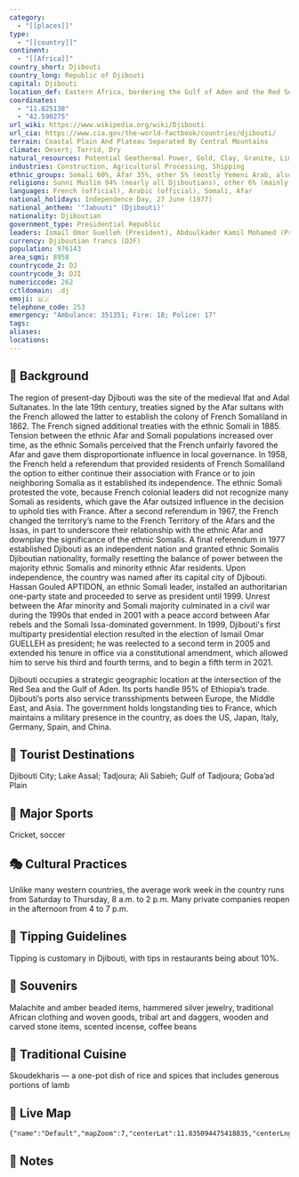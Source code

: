 ```yaml
---
category:
  - "[[places]]"
type:
  - "[[country]]"
continent:
  - "[[Africa]]"
country_short: Djibouti
country_long: Republic of Djibouti
capital: Djibouti
location_def: Eastern Africa, bordering the Gulf of Aden and the Red Sea, between Eritrea and Somalia
coordinates:
  - "11.825138"
  - "42.590275"
url_wiki: https://www.wikipedia.org/wiki/Djibouti
url_cia: https://www.cia.gov/the-world-factbook/countries/djibouti/
terrain: Coastal Plain And Plateau Separated By Central Mountains
climate: Desert; Torrid, Dry
natural_resources: Potential Geothermal Power, Gold, Clay, Granite, Limestone, Marble, Salt, Diatomite, Gypsum, Pumice, Petroleum
industries: Construction, Agricultural Processing, Shipping
ethnic_groups: Somali 60%, Afar 35%, other 5% (mostly Yemeni Arab, also French, Ethiopian, and Italian)
religions: Sunni Muslim 94% (nearly all Djiboutians), other 6% (mainly foreign-born residents - Shia Muslim, Christian, Hindu, Jewish, Baha'i, and atheist)
languages: French (official), Arabic (official), Somali, Afar
national_holidays: Independence Day, 27 June (1977)
national_anthem: '"Jabuuti" (Djibouti)'
nationality: Djiboutian
government_type: Presidential Republic
leaders: Ismaïl Omar Guelleh (President), Abdoulkader Kamil Mohamed (Prime minister)
currency: Djiboutian francs (DJF)
population: 976143
area_sqmi: 8958
countrycode_2: DJ
countrycode_3: DJI
numericcode: 262
cctldomain: .dj
emoji: 🇩🇯
telephone_code: 253
emergency: "Ambulance: 351351; Fire: 18; Police: 17"
tags: 
aliases: 
locations:
---
```

## 🌱 Background
The region of present-day Djibouti was the site of the medieval Ifat and Adal Sultanates. In the late 19th century, treaties signed by the Afar sultans with the French allowed the latter to establish the colony of French Somaliland in 1862. The French signed additional treaties with the ethnic Somali in 1885.
Tension between the ethnic Afar and Somali populations increased over time, as the ethnic Somalis perceived that the French unfairly favored the Afar and gave them disproportionate influence in local governance. In 1958, the French held a referendum that provided residents of French Somaliland the option to either continue their association with France or to join neighboring Somalia as it established its independence. The ethnic Somali protested the vote, because French colonial leaders did not recognize many Somali as residents, which gave the Afar outsized influence in the decision to uphold ties with France. After a second referendum in 1967, the French changed the territory’s name to the French Territory of the Afars and the Issas, in part to underscore their relationship with the ethnic Afar and downplay the significance of the ethnic Somalis. A final referendum in 1977 established Djibouti as an independent nation and granted ethnic Somalis Djiboutian nationality, formally resetting the balance of power between the majority ethnic Somalis and minority ethnic Afar residents. Upon independence, the country was named after its capital city of Djibouti. Hassan Gouled APTIDON, an ethnic Somali leader, installed an authoritarian one-party state and proceeded to serve as president until 1999. Unrest between the Afar minority and Somali majority culminated in a civil war during the 1990s that ended in 2001 with a peace accord between Afar rebels and the Somali Issa-dominated government. In 1999, Djibouti's first multiparty presidential election resulted in the election of Ismail Omar GUELLEH as president; he was reelected to a second term in 2005 and extended his tenure in office via a constitutional amendment, which allowed him to serve his third and fourth terms, and to begin a fifth term in 2021.

Djibouti occupies a strategic geographic location at the intersection of the Red Sea and the Gulf of Aden. Its ports handle 95% of Ethiopia’s trade. Djibouti’s ports also service transshipments between Europe, the Middle East, and Asia. The government holds longstanding ties to France, which maintains a military presence in the country, as does the US, Japan, Italy, Germany, Spain, and China.

## 📌 Tourist Destinations
Djibouti City; Lake Assal; Tadjoura; Ali Sabieh; Gulf of Tadjoura; Goba’ad Plain

## 🥇 Major Sports
Cricket, soccer

## 🎭 Cultural Practices
Unlike many western countries, the average work week in the country runs from Saturday to Thursday, 8 a.m. to 2 p.m. Many private companies reopen in the afternoon from 4 to 7 p.m.

## 🫰 Tipping Guidelines
Tipping is customary in Djibouti, with tips in restaurants being about 10%.

## 🎁 Souvenirs
Malachite and amber beaded items, hammered silver jewelry, traditional African clothing and woven goods, tribal art and daggers, wooden and carved stone items, scented incense, coffee beans

## 🍲 Traditional Cuisine
Skoudekharis — a one-pot dish of rice and spices that includes generous portions of lamb

## 📡 Live Map
```mapview
{"name":"Default","mapZoom":7,"centerLat":11.835094475418835,"centerLng":42.99499721361494,"query":"","chosenMapSource":0}
```

## 📒 Notes

